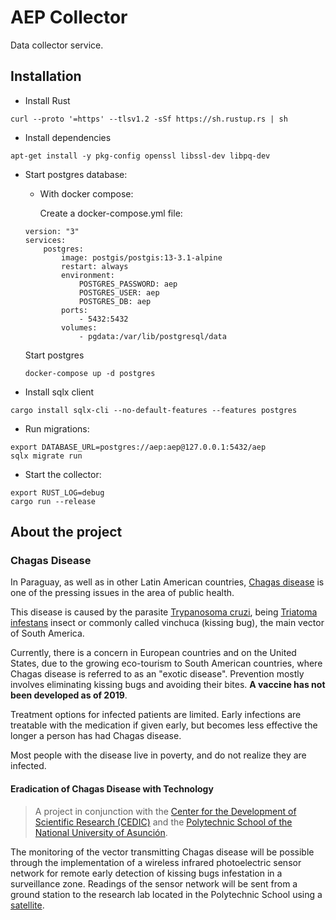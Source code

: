 # AEP Collector
Data collector service.

## Installation
- Install Rust
```
curl --proto '=https' --tlsv1.2 -sSf https://sh.rustup.rs | sh
```
- Install dependencies
```
apt-get install -y pkg-config openssl libssl-dev libpq-dev
``` 
- Start postgres database:
    - With docker compose:
    
        Create a docker-compose.yml file:
    ```
    version: "3"
    services:
        postgres:
            image: postgis/postgis:13-3.1-alpine
            restart: always
            environment:
                POSTGRES_PASSWORD: aep
                POSTGRES_USER: aep
                POSTGRES_DB: aep
            ports:
                - 5432:5432
            volumes:
                - pgdata:/var/lib/postgresql/data
    ``` 
    Start postgres 
    ```
    docker-compose up -d postgres
    ``` 
- Install sqlx client
```
cargo install sqlx-cli --no-default-features --features postgres
```  
- Run migrations:
```
export DATABASE_URL=postgres://aep:aep@127.0.0.1:5432/aep
sqlx migrate run
```
- Start the collector:
```
export RUST_LOG=debug 
cargo run --release 
```

## About the project
### Chagas Disease
In Paraguay, as well as in other Latin American countries, [Chagas disease](https://en.wikipedia.org/wiki/Chagas_disease)
is one of the pressing issues in the area of public health.

This disease is caused by the parasite [Trypanosoma cruzi](https://en.wikipedia.org/wiki/Trypanosoma_cruzi), being [Triatoma infestans](https://en.wikipedia.org/wiki/Triatoma_infestans) insect or commonly called vinchuca (kissing bug), the main vector of South America.

Currently, there is a concern in European countries and on the United States, due to the growing eco-tourism to South American countries, where Chagas disease is referred to as an "exotic disease".
Prevention mostly involves eliminating kissing bugs and avoiding their bites. **A vaccine has not been developed as of 2019**.

Treatment options for infected patients are limited.
Early infections are treatable with the medication if given early, but becomes less effective the longer a person has had Chagas disease.

Most people with the disease live in poverty, and do not realize they are infected.

#### Eradication of Chagas Disease with Technology
> A project in conjunction with the [Center for the Development of Scientific Research (CEDIC)](https://www.cedicpy.com/) and the [Polytechnic School of the National University of Asunción](http://www.fpuna.edu.py/).

The monitoring of the vector transmitting Chagas disease will be possible through the implementation of a wireless infrared photoelectric sensor network for remote early detection of kissing bugs infestation in a surveillance zone.
Readings of the sensor network will be sent from a ground station to the research lab located in the Polytechnic School using a [satellite](https://birds4.birds-project.com/).